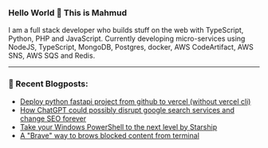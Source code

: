 <!-- ![alt text](images/skill-set-compressed.jpg) -->
### Hello World 👋 This is Mahmud 
I am a full stack developer who builds stuff on the web with TypeScript, Python, PHP and JavaScript. Currently developing micro-services using NodeJS, TypeScript, MongoDB, Postgres, docker, AWS CodeArtifact, AWS SNS, AWS SQS and Redis.

---
### 📝 Recent Blogposts:
<!-- BLOG-POST-LIST:START -->
- [Deploy python fastapi project from github to vercel (without vercel cli)](https://dev.to/ganmahmud/deploy-python-fastapi-project-from-github-to-vercel-without-vercel-cli-3e9f)
- [How ChatGPT could possibly disrupt google search services and change SEO forever](https://dev.to/ganmahmud/how-chatgpt-could-possibly-disrupt-google-search-services-and-change-seo-forever-4nd9)
- [Take your Windows PowerShell to the next level by Starship](https://dev.to/ganmahmud/take-your-windows-powershell-to-the-next-level-by-starship-2gb2)
- [A "Brave" way to brows blocked content from terminal](https://dev.to/ganmahmud/a-brave-way-to-brows-blocked-content-from-terminal-4k78)
<!-- BLOG-POST-LIST:END -->


<!--
**ganmahmud/ganmahmud** is a ✨ _special_ ✨ repository because its `README.md` (this file) appears on your GitHub profile.

Here are some ideas to get you started:

- 🔭 I’m currently working on ...
- 🌱 I’m currently learning ...
- 👯 I’m looking to collaborate on ...
- 🤔 I’m looking for help with ...
- 💬 Ask me about ...
- 📫 How to reach me: ...
- 😄 Pronouns: ...
- ⚡ Fun fact: ...
-->
